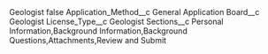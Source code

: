 <?xml version="1.0" encoding="UTF-8"?>
<CustomMetadata xmlns="http://soap.sforce.com/2006/04/metadata" xmlns:xsi="http://www.w3.org/2001/XMLSchema-instance" xmlns:xsd="http://www.w3.org/2001/XMLSchema">
    <label>Geologist</label>
    <protected>false</protected>
    <values>
        <field>Application_Method__c</field>
        <value xsi:type="xsd:string">General Application</value>
    </values>
    <values>
        <field>Board__c</field>
        <value xsi:type="xsd:string">Geologist</value>
    </values>
    <values>
        <field>License_Type__c</field>
        <value xsi:type="xsd:string">Geologist</value>
    </values>
    <values>
        <field>Sections__c</field>
        <value xsi:type="xsd:string">Personal Information,Background Information,Background Questions,Attachments,Review and Submit</value>
    </values>
</CustomMetadata>
